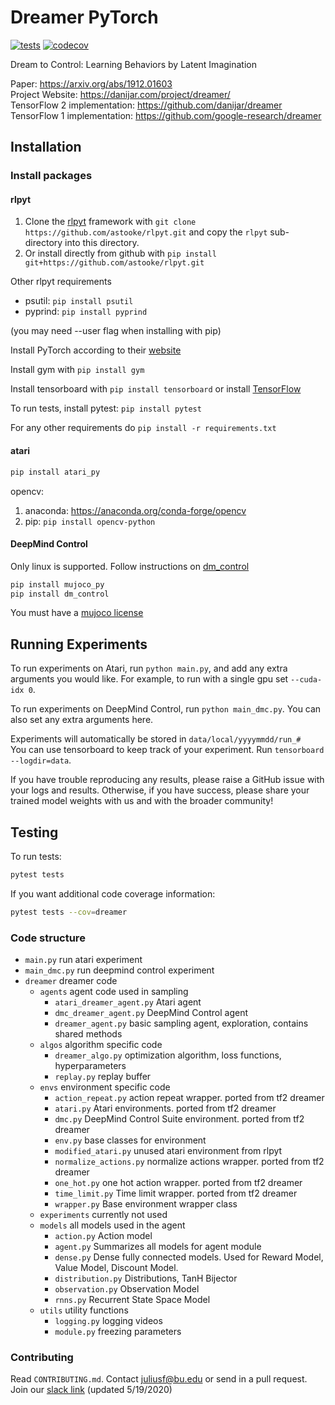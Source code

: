 # Dreamer PyTorch

[![tests](https://github.com/juliusfrost/dreamer-pytorch/workflows/tests/badge.svg)](https://github.com/juliusfrost/dreamer-pytorch/actions)
[![codecov](https://codecov.io/gh/juliusfrost/dreamer-pytorch/branch/master/graph/badge.svg?token=DN9RKIRS7C)](https://codecov.io/gh/juliusfrost/dreamer-pytorch)

Dream to Control: Learning Behaviors by Latent Imagination

Paper: https://arxiv.org/abs/1912.01603  
Project Website: https://danijar.com/project/dreamer/   
TensorFlow 2 implementation: https://github.com/danijar/dreamer  
TensorFlow 1 implementation: https://github.com/google-research/dreamer  

## Installation

### Install packages

#### rlpyt

1. Clone the [rlpyt](https://github.com/astooke/rlpyt) framework with
`git clone https://github.com/astooke/rlpyt.git` and copy the `rlpyt` sub-directory into this directory.  
2. Or install directly from github with 
`pip install git+https://github.com/astooke/rlpyt.git`

Other rlpyt requirements
- psutil: `pip install psutil`  
- pyprind: `pip install pyprind`

(you may need --user flag when installing with pip)

Install PyTorch according to their [website](https://pytorch.org/get-started/locally/)

Install gym with `pip install gym`

Install tensorboard with `pip install tensorboard` or install [TensorFlow](https://www.tensorflow.org/install)

To run tests, install pytest: `pip install pytest`

For any other requirements do `pip install -r requirements.txt`

#### atari
```bash
pip install atari_py
```
opencv:  
1. anaconda: https://anaconda.org/conda-forge/opencv
2. pip: `pip install opencv-python`

#### DeepMind Control
Only linux is supported. Follow instructions on [dm_control](https://github.com/deepmind/dm_control)
```bash
pip install mujoco_py
pip install dm_control
```

You must have a [mujoco license](https://www.roboti.us/license.html)

## Running Experiments

To run experiments on Atari, run `python main.py`, and add any extra arguments you would like.
For example, to run with a single gpu set `--cuda-idx 0`.

To run experiments on DeepMind Control, run `python main_dmc.py`. You can also set any extra arguments here.

Experiments will automatically be stored in `data/local/yyyymmdd/run_#`  
You can use tensorboard to keep track of your experiment.
Run `tensorboard --logdir=data`.

If you have trouble reproducing any results, please raise a GitHub issue with your logs and results.
Otherwise, if you have success, please share your trained model weights with us and with the broader community!

## Testing

To run tests:
```bash
pytest tests
```

If you want additional code coverage information:
```bash
pytest tests --cov=dreamer
```

### Code structure
- `main.py` run atari experiment
- `main_dmc.py` run deepmind control experiment 
- `dreamer` dreamer code
  - `agents` agent code used in sampling
    - `atari_dreamer_agent.py` Atari agent
    - `dmc_dreamer_agent.py` DeepMind Control agent
    - `dreamer_agent.py` basic sampling agent, exploration, contains shared methods
  - `algos` algorithm specific code
    - `dreamer_algo.py` optimization algorithm, loss functions, hyperparameters
    - `replay.py` replay buffer
  - `envs` environment specific code
    - `action_repeat.py` action repeat wrapper. ported from tf2 dreamer
    - `atari.py` Atari environments. ported from tf2 dreamer
    - `dmc.py` DeepMind Control Suite environment. ported from tf2 dreamer
    - `env.py` base classes for environment
    - `modified_atari.py` unused atari environment from rlpyt
    - `normalize_actions.py` normalize actions wrapper. ported from tf2 dreamer
    - `one_hot.py` one hot action wrapper. ported from tf2 dreamer
    - `time_limit.py` Time limit wrapper. ported from tf2 dreamer
    - `wrapper.py` Base environment wrapper class
  - `experiments` currently not used
  - `models` all models used in the agent
    - `action.py` Action model
    - `agent.py` Summarizes all models for agent module
    - `dense.py` Dense fully connected models. Used for Reward Model, Value Model, Discount Model.
    - `distribution.py` Distributions, TanH Bijector
    - `observation.py` Observation Model
    - `rnns.py` Recurrent State Space Model
  - `utils` utility functions
    - `logging.py` logging videos
    - `module.py`  freezing parameters


### Contributing
Read `CONTRIBUTING.md`.
Contact juliusf@bu.edu or send in a pull request.
Join our [slack link](https://join.slack.com/t/dreamer-pytorch/shared_invite/zt-emqv4p8h-rDWPNuDDk8Yxgjuym6gT8g)
(updated 5/19/2020)
